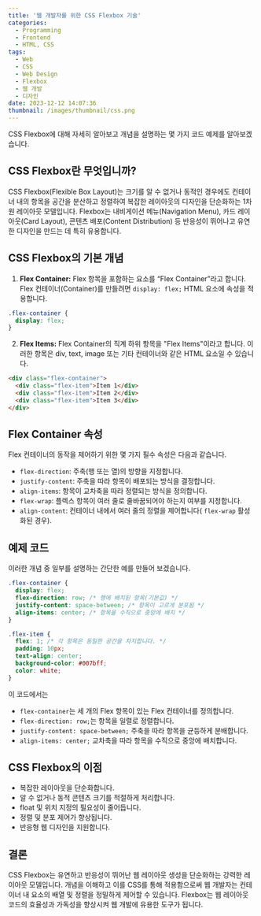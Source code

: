 ```yaml
---
title: '웹 개발자를 위한 CSS Flexbox 기술'
categories:
  - Programming
  - Frontend
  - HTML, CSS
tags:
  - Web
  - CSS
  - Web Design
  - Flexbox
  - 웹 개발
  - 디자인
date: 2023-12-12 14:07:36
thumbnail: /images/thumbnail/css.png
---
```


CSS Flexbox에 대해 자세히 알아보고 개념을 설명하는 몇 가지 코드 예제를 알아보겠습니다.

## CSS Flexbox란 무엇입니까?

CSS Flexbox(Flexible Box Layout)는 크기를 알 수 없거나 동적인 경우에도 컨테이너 내의 항목을 공간을 분산하고 정렬하여 복잡한 레이아웃의 디자인을 단순화하는 1차원 레이아웃 모델입니다. Flexbox는 내비게이션 메뉴(Navigation Menu), 카드 레이아웃(Card Layout), 콘텐츠 배포(Content Distribution) 등 반응성이 뛰어나고 유연한 디자인을 만드는 데 특히 유용합니다.

## CSS Flexbox의 기본 개념

1. **Flex Container:** Flex 항목을 포함하는 요소를 “Flex Container”라고 합니다. Flex 컨테이너(Container)를 만들려면 `display: flex;` HTML 요소에 속성을 적용합니다.

```css
.flex-container {
  display: flex;
}
```

2. **Flex Items:** Flex Container의 직계 하위 항목을 "Flex Items"이라고 합니다. 이러한 항목은 div, text, image 또는 기타 컨테이너와 같은 HTML 요소일 수 있습니다.

```html
<div class="flex-container">
  <div class="flex-item">Item 1</div>
  <div class="flex-item">Item 2</div>
  <div class="flex-item">Item 3</div>
</div>
```

## Flex Container 속성

Flex 컨테이너의 동작을 제어하기 위한 몇 가지 필수 속성은 다음과 같습니다.

- `flex-direction`: 주축(행 또는 열)의 방향을 지정합니다.
- `justify-content`: 주축을 따라 항목이 배포되는 방식을 결정합니다.
- `align-items`: 항목이 교차축을 따라 정렬되는 방식을 정의합니다.
- `flex-wrap`: 플렉스 항목이 여러 줄로 줄바꿈되어야 하는지 여부를 지정합니다.
- `align-content`: 컨테이너 내에서 여러 줄의 정렬을 제어합니다( `flex-wrap` 활성화된 경우).

## 예제 코드

이러한 개념 중 일부를 설명하는 간단한 예를 만들어 보겠습니다.

```css
.flex-container {
  display: flex;
  flex-direction: row; /* 행에 배치된 항목(기본값) */
  justify-content: space-between; /* 항목이 고르게 분포됨 */
  align-items: center; /* 항목을 수직으로 중앙에 배치 */
}

.flex-item {
  flex: 1; /* 각 항목은 동일한 공간을 차지합니다. */
  padding: 10px;
  text-align: center;
  background-color: #007bff;
  color: white;
}
```

이 코드에서는

- `flex-container`는 세 개의 Flex 항목이 있는 Flex 컨테이너를 정의합니다.
- `flex-direction: row;`는 항목을 일렬로 정렬합니다.
- `justify-content: space-between;` 주축을 따라 항목을 균등하게 분배합니다.
- `align-items: center;` 교차축을 따라 항목을 수직으로 중앙에 배치합니다.

## CSS Flexbox의 이점

- 복잡한 레이아웃을 단순화합니다.
- 알 수 없거나 동적 콘텐츠 크기를 적절하게 처리합니다.
- float 및 위치 지정의 필요성이 줄어듭니다.
- 정렬 및 분포 제어가 향상됩니다.
- 반응형 웹 디자인을 지원합니다.

## 결론

CSS Flexbox는 유연하고 반응성이 뛰어난 웹 레이아웃 생성을 단순화하는 강력한 레이아웃 모델입니다. 개념을 이해하고 이를 CSS를 통해 적용함으로써 웹 개발자는 컨테이너 내 요소의 배열 및 정렬을 정밀하게 제어할 수 있습니다. Flexbox는 웹 레이아웃 코드의 효율성과 가독성을 향상시켜 웹 개발에 유용한 도구가 됩니다.
